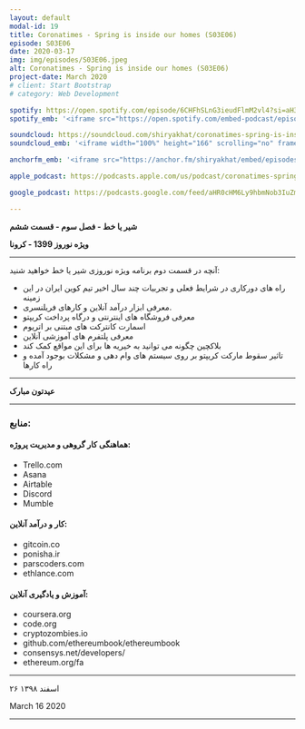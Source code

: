 ```yaml
---
layout: default
modal-id: 19
title: Coronatimes - Spring is inside our homes (S03E06)
episode: S03E06
date: 2020-03-17
img: img/episodes/S03E06.jpeg
alt: Coronatimes - Spring is inside our homes (S03E06)
project-date: March 2020
# client: Start Bootstrap
# category: Web Development

spotify: https://open.spotify.com/episode/6CHFhSLnG3ieudFlmM2vl4?si=aH3Jz0IRRtKmNwSkUZHX9A
spotify_emb: '<iframe src="https://open.spotify.com/embed-podcast/episode/6CHFhSLnG3ieudFlmM2vl4" width="100%" height="232" frameborder="0" allowtransparency="true" allow="encrypted-media"></iframe>'

soundcloud: https://soundcloud.com/shiryakhat/coronatimes-spring-is-inside-our-homes-s03e06
soundcloud_emb: '<iframe width="100%" height="166" scrolling="no" frameborder="no" allow="autoplay" src="https://w.soundcloud.com/player/?url=https%3A//api.soundcloud.com/tracks/779302462&color=%23ff5500&auto_play=false&hide_related=true&show_comments=true&show_user=true&show_reposts=false&show_teaser=true"></iframe><div style="font-size: 10px; color: #cccccc;line-break: anywhere;word-break: normal;overflow: hidden;white-space: nowrap;text-overflow: ellipsis; font-family: Interstate,Lucida Grande,Lucida Sans Unicode,Lucida Sans,Garuda,Verdana,Tahoma,sans-serif;font-weight: 100;"><a href="https://soundcloud.com/shiryakhat" title="Shir | Khat" target="_blank" style="color: #cccccc; text-decoration: none;">Shir | Khat</a> · <a href="https://soundcloud.com/shiryakhat/coronatimes-spring-is-inside-our-homes-s03e06" title="Coronatimes - Spring is inside our homes (S03E06)" target="_blank" style="color: #cccccc; text-decoration: none;">Coronatimes - Spring is inside our homes (S03E06)</a></div>'

anchorfm_emb: '<iframe src="https://anchor.fm/shiryakhat/embed/episodes/Coronatimes---Spring-is-inside-our-homes-S03E06-ebmlp9" width="100%" frameborder="0" scrolling="no"></iframe>'

apple_podcast: https://podcasts.apple.com/us/podcast/coronatimes-spring-is-inside-our-homes-s03e06/id1221206951?i=1000468937751

google_podcast: https://podcasts.google.com/feed/aHR0cHM6Ly9hbmNob3IuZm0vcy8xMWFhODUzYy9wb2RjYXN0L3Jzcw/episode/YzE5ZjI0ZDgtYmM2OS00ZmFmLWE0ZDQtZDNkYzY1OTlhZDI0?ved=0CAcQ38oDahcKEwiw46XZ-NXpAhUAAAAAHQAAAAAQAQ

---
```


**شیر یا خط -  فصل سوم - قسمت ششم**

**ویژه نوروز 1399 - کرونا**

------------------------------------------------------------------------------------

آنچه در قسمت دوم برنامه ویژه نوروزی شیر یا خط خواهید شنید:
* راه های دورکاری در شرایط فعلی و تجربیات چند سال اخیر تیم کوین ایران در این زمینه
* معرفی ابزار درآمد آنلاین و کارهای فریلنسری.
* معرفی فروشگاه های اینترنتی و درگاه پرداخت کریپتو
* اسمارت کانترکت های مبتنی بر اتریوم
* معرفی پلتفرم های آموزشی آنلاین
* بلاکچین چگونه می توانید به خیریه ها برای این مواقع کمک کند
* تاثیر سقوط مارکت کریپتو بر روی سیستم های وام دهی و مشکلات بوجود آمده و راه کارها

----------------------------

**عیدتون مبارک**

----------------------------

### منابع:

#### هماهنگی کار گروهی و مدیریت پروژه:
* Trello.com
* Asana
* Airtable
* Discord
* Mumble

####  کار و درآمد آنلاین:
* gitcoin.co
* ponisha.ir
* parscoders.com
* ethlance.com

#### آموزش و یادگیری آنلاین:
* coursera.org
* code.org
* cryptozombies.io
* github.com/ethereumbook/ethereumbook
* consensys.net/developers/
* ethereum.org/fa

----------------------
۲۶ اسفند ۱۳۹۸

March 16 2020


-----------------------------------------------------------------------
